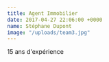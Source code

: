 ```yaml
---
title: Agent Immobilier
date: 2017-04-27 22:06:00 +0000
name: Stéphane Dupont
image: "/uploads/team3.jpg"
---
```


15 ans d'expérience